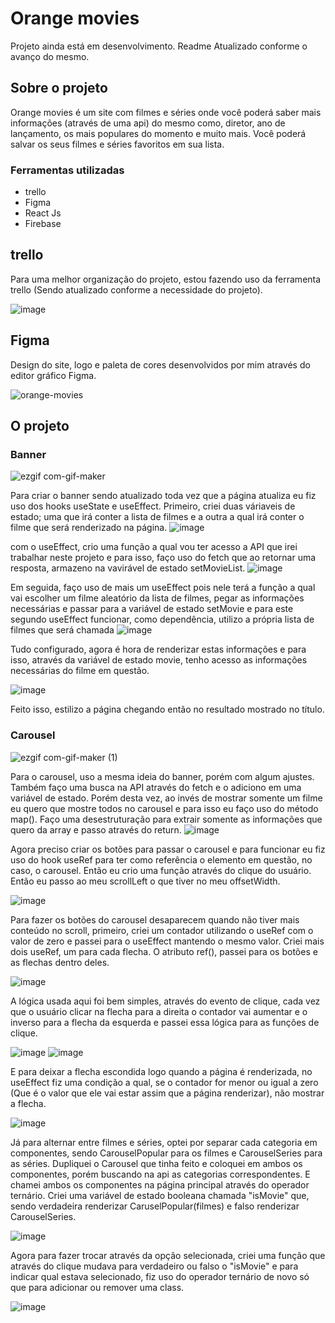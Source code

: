 # Orange movies

Projeto ainda está em desenvolvimento. Readme Atualizado conforme o avanço do mesmo.

## Sobre o projeto
Orange movies é um site com filmes e séries onde você poderá saber mais informações (através de uma api) do mesmo como, diretor, ano de lançamento, os mais populares do momento e muito mais. Você poderá salvar os seus filmes e séries favoritos em sua lista. 

### Ferramentas utilizadas
<ul>
  <li>trello</li>
  <li>Figma</li>
  <li>React Js</li>
  <li>Firebase</li>
</ul>

## trello

Para uma melhor organização do projeto, estou fazendo uso da ferramenta trello (Sendo atualizado conforme a necessidade do projeto).

![image](https://user-images.githubusercontent.com/70671093/161816464-75bf2ddf-967e-4096-9d25-c6585a5fd3b2.png)



## Figma
Design do site, logo e paleta de cores desenvolvidos por mim através do editor gráfico Figma.

![orange-movies](https://user-images.githubusercontent.com/70671093/161812275-89f355ad-37c3-4280-bd1b-184e438c8b55.gif)

## O projeto

### Banner

![ezgif com-gif-maker](https://user-images.githubusercontent.com/70671093/162218787-9fcbff61-1fa6-4dcb-8204-19d592511412.gif)

Para criar o banner sendo atualizado toda vez que a página atualiza eu fiz uso dos hooks useState e useEffect. 
 Primeiro, criei duas váriaveis de estado; uma que irá conter a lista de filmes e a outra a qual irá conter o filme que será renderizado na página.
 ![image](https://user-images.githubusercontent.com/70671093/162218407-a15cb578-c6a0-4c08-b6e8-5d23d16e463c.png)
 
 com o useEffect, crio uma função a qual vou ter acesso a API que irei trabalhar neste projeto e para isso, faço uso do fetch que ao retornar uma resposta, armazeno na vavirável de estado setMovieList.
 ![image](https://user-images.githubusercontent.com/70671093/162220612-26463c37-bbd2-4de8-8151-8595d45b2ccb.png)

Em seguida, faço uso de mais um useEffect pois nele terá a função a qual vai escolher um filme aleatório da lista de filmes, pegar as informações necessárias e passar para a variável de estado setMovie e para este segundo useEffect funcionar, como dependência, utilizo a própria lista de filmes que será chamada
![image](https://user-images.githubusercontent.com/70671093/162221573-2b66dcb4-0f30-4f66-8598-db55b1eceeb3.png)

Tudo configurado, agora é hora de renderizar estas informações e para isso, através da variável de estado movie, tenho acesso as informações necessárias do filme em questão.

![image](https://user-images.githubusercontent.com/70671093/162222121-d82e27d3-b237-4c8c-b84c-3451ee944da7.png)

Feito isso, estilizo a página chegando então no resultado mostrado no título.

### Carousel
![ezgif com-gif-maker (1)](https://user-images.githubusercontent.com/70671093/162636733-829007e8-0c9e-406c-8621-8fe630ecc4bd.gif)



Para o carousel, uso a mesma ideia do banner, porém com algum ajustes. Também faço uma busca na API através do fetch e o adiciono em uma variável de estado. Porém desta vez, ao invés de mostrar somente um filme eu quero que mostre todos no carousel e para isso eu faço uso do método map(). Faço uma desestruturação para extrair somente as informações que quero da array e passo através do return.
![image](https://user-images.githubusercontent.com/70671093/162574565-6cbe6084-09c7-4e09-9d9d-88422d8d66a4.png)

Agora preciso criar os botões para passar o carousel e para funcionar eu fiz uso do hook useRef para ter como referência o elemento em questão, no caso, o carousel.
Então eu crio uma função através do clique do usuário. Então eu passo ao meu scrollLeft o que tiver no meu offsetWidth.

![image](https://user-images.githubusercontent.com/70671093/162574860-16dc1713-1e09-4562-93bb-d1e39d7cac43.png)

Para fazer os botões do carousel desaparecem quando não tiver mais conteúdo no scroll, primeiro, criei um contador utilizando o useRef com o valor de zero e passei para o useEffect mantendo o mesmo valor. Criei mais dois useRef, um para cada flecha.  O atributo ref(), passei para os botões e as flechas dentro deles.

![image](https://user-images.githubusercontent.com/70671093/162632323-3113c14e-acd1-45a5-a86d-2f547e522b8d.png)

A lógica usada aqui foi bem simples, através do evento de clique, cada vez que o usuário clicar na flecha para a direita o contador vai aumentar e o inverso para a flecha da esquerda e passei essa lógica para as funções de clique.

![image](https://user-images.githubusercontent.com/70671093/162632542-ff6c74ea-3665-44bf-9064-7276487e3b6d.png)
![image](https://user-images.githubusercontent.com/70671093/162632520-4d503780-8529-4668-a1bb-3289dc7c7ee9.png)

E para deixar a flecha escondida logo quando a página é renderizada, no useEffect fiz uma condição a qual, se o contador for menor ou igual a zero (Que é o valor que ele vai estar assim que a página renderizar), não mostrar a flecha.

![image](https://user-images.githubusercontent.com/70671093/162632706-36c4d418-3f79-4357-8c96-7428f847e4f9.png)

Já para alternar entre filmes e séries, optei por separar cada categoria em componentes, sendo CarouselPopular para os filmes e CarouselSeries para as séries. Dupliquei o Carousel que tinha feito e coloquei em ambos os componentes, porém buscando na api as categorias correspondentes. E chamei ambos os componentes na página principal através do operador ternário. Criei uma variável de estado booleana chamada "isMovie" que, sendo verdadeira renderizar CaruselPopular(filmes) e falso renderizar CarouselSeries.

![image](https://user-images.githubusercontent.com/70671093/162782496-f452101d-8748-4d1e-8a9d-ee600236fba6.png)

Agora para fazer trocar através da opção selecionada, criei uma função que através do clique mudava para verdadeiro ou falso o "isMovie" e para indicar qual estava selecionado, fiz uso do operador ternário de novo só que para adicionar ou remover uma class.

![image](https://user-images.githubusercontent.com/70671093/162783015-dac3ec27-49dc-4471-89f5-2719580ce536.png)
